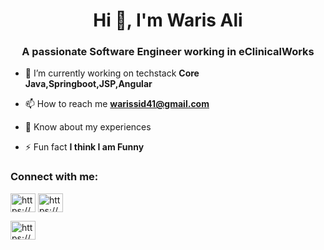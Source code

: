 <h1 align="center">Hi 👋, I'm Waris Ali</h1>
<h3 align="center">A passionate Software Engineer working in eClinicalWorks </h3>



- 🌱 I’m currently working on techstack  **Core Java,Springboot,JSP,Angular**


- 📫 How to reach me **warissid41@gmail.com**

- 📄 Know about my experiences 

- ⚡ Fun fact **I think I am Funny**

<h3 align="left">Connect with me:</h3>
<p align="center">

<a href="https://linkedin.com/in/https://www.linkedin.com/in/waris-ali-bbb819169/" target="blank"><img align="center" src="https://raw.githubusercontent.com/rahuldkjain/github-profile-readme-generator/master/src/images/icons/Social/linked-in-alt.svg" alt="https://www.linkedin.com/in/waris-ali-bbb819169/" height="30" width="40" /></a>
<a href="https://stackoverflow.com/users/https://stackoverflow.com/users/12756072/waris-ali" target="blank"><img align="center" src="https://raw.githubusercontent.com/rahuldkjain/github-profile-readme-generator/master/src/images/icons/Social/stack-overflow.svg" alt="https://stackoverflow.com/users/12756072/waris-ali" height="30" width="40" /></a>

<a href="https://www.codechef.com/users/https://www.codechef.com/users/waris_19" target="blank"><img align="center" src="https://cdn.jsdelivr.net/npm/simple-icons@3.1.0/icons/codechef.svg" alt="https://www.codechef.com/users/waris_19" height="30" width="40" /></a>
</p
